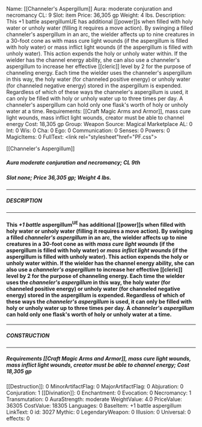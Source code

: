 Name: [[Channeler's Aspergillum]]
Aura: moderate conjuration and necromancy
CL: 9
Slot: item
Price: 36,305 gp
Weight: 4 lbs.
Description: This +1 battle aspergillumUE has additional [[power]]s when filled with holy water or unholy water (filling it requires a move action). By swinging a filled channeler's aspergillum in an arc, the wielder affects up to nine creatures in a 30-foot cone as with mass cure light wounds (if the aspergillum is filled with holy water) or mass inflict light wounds (if the aspergillum is filled with unholy water). This action expends the holy or unholy water within. If the wielder has the channel energy ability, she can also use a channeler's aspergillum to increase her effective [[cleric]] level by 2 for the purpose of channeling energy. Each time the wielder uses the channeler's aspergillum in this way, the holy water (for channeled positive energy) or unholy water (for channeled negative energy) stored in the aspergillum is expended. Regardless of which of these ways the channeler's aspergillum is used, it can only be filled with holy or unholy water up to three times per day. A channeler's aspergillum can hold only one flask's worth of holy or unholy water at a time.
Requirements: [[Craft Magic Arms and Armor]], mass cure light wounds, mass inflict light wounds, creator must be able to channel energy
Cost: 18,305 gp
Group: Weapon
Source: Magical Marketplace
AL: 0
Int: 0
Wis: 0
Cha: 0
Ego: 0
Communication: 0
Senses: 0
Powers: 0
MagicItems: 0
FullText: <link rel="stylesheet"href="PF.css"><div class="heading"><p class="alignleft">[[Channeler's Aspergillum]]</p><div style="clear: both;"></div></div><div><h5><b>Aura </b>moderate conjuration and necromancy; <b>CL </b>9th</h5><h5><b>Slot </b>none; <b>Price </b>36,305 gp; <b>Weight </b>4 lbs.</h5></div><hr/><div><h5><b>DESCRIPTION</b></h5></div><hr/><div><h4><p>This <i>+1 battle</i> aspergillum<sup>UE</sup> has additional [[power]]s when filled with holy water or unholy water (filling it requires a move action). By swinging a filled <i>channeler's aspergillum</i> in an arc, the wielder affects up to nine creatures in a 30-foot cone as with <i>mass cure light wounds</i> (if the aspergillum is filled with holy water) or <i>mass inflict light wounds</i> (if the aspergillum is filled with unholy water). This action expends the holy or unholy water within. If the wielder has the channel energy ability, she can also use a <i>channeler's aspergillum</i> to increase her effective [[cleric]] level by 2 for the purpose of channeling energy. Each time the wielder uses the <i>channeler's aspergillum</i> in this way, the holy water (for channeled positive energy) or unholy water (for channeled negative energy) stored in the aspergillum is expended. Regardless of which of these ways the <i>channeler's aspergillum</i> is used, it can only be filled with holy or unholy water up to three times per day. A <i>channeler's aspergillum</i> can hold only one flask's worth of holy or unholy water at a time.</p></h4></div><hr/><div><h5><b>CONSTRUCTION</b></h5></div><hr/><div><h5><b>Requirements </b>[[Craft Magic Arms and Armor]], <i>mass cure light wounds</i>, <i>mass inflict light wounds</i>, creator must be able to channel energy; <b>Cost </b>18,305 gp</h5></div>
[[Destruction]]: 0
MinorArtifactFlag: 0
MajorArtifactFlag: 0
Abjuration: 0
Conjuration: 1
[[Divination]]: 0
Enchantment: 0
Evocation: 0
Necromancy: 1
Transmutation: 0
AuraStrength: moderate
WeightValue: 4.0
PriceValue: 36305
CostValue: 18305
Languages: 0
BaseItem: +1 battle aspergillum
LinkText: 0
id: 3027
Mythic: 0
LegendaryWeapon: 0
Illusion: 0
Universal: 0
effects: 0
